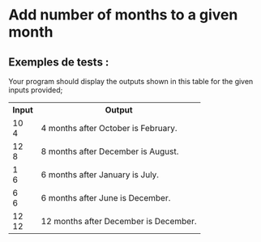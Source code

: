 # Add number of months to a given month

## Exemples de tests :

Your program should display the outputs shown in this table for the given inputs provided;

<table>
  <tr>
    <th>Input</th>
    <th>Output</th>
  </tr>
  <tr>
    <td>10<br>4</td>
    <td>4 months after October is February.</td>
  </tr>
  <tr>
    <td>12<br>8</td>
    <td>8 months after December is August.</td>
  </tr>
  <tr>
    <td>1<br>6</td>
    <td>6 months after January is July.</td>
  </tr>
  <tr>
    <td>6<br>6</td>
    <td>6 months after June is December.</td>
  </tr>
  <tr>
    <td>12<br>12</td>
    <td>12 months after December is December.</td>
  </tr>
</table>
